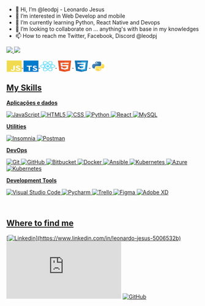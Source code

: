 - 👋 Hi, I’m @leodpj - Leonardo Jesus
- 👀 I’m interested in Web Develop and mobile
- 🌱 I’m currently learning Python, React Native and Devops
- 💞️ I’m looking to collaborate on ... anything's with base in my knowledges
- 📫 How to reach me Twitter, Facebook, Discord @leodpj

<div>
  <a href="https://github.com/leodpj">
  <img height"180em" src="https://github-readme-stats.vercel.app/api?username=leodpj&show_icons=true&theme=dracula&include_all_commits=true&count_private=true"/>
  <img height"180em" src="https://github-readme-stats.vercel.app/api/top-langs/?username=leodpj&layout=compact&langs_count=16&theme=dracula"/>  
</div>
  
 
 <div style ="display: inline_block"><br> 
   <img align="center" alt="Leo-Js" height="30" width="40" src="https://raw.githubusercontent.com/devicons/devicon/master/icons/javascript/javascript-plain.svg" style="max-width:100%;">
   <img align="center" alt="Leo-Ts" height="30" width="40" src="https://raw.githubusercontent.com/devicons/devicon/master/icons/typescript/typescript-plain.svg" style="max-width:100%;">
   <img align="center" alt="Leo-React" height="30" width="40" src="https://raw.githubusercontent.com/devicons/devicon/master/icons/react/react-original.svg" style="max-width:100%;">
   <img align="center" alt="Leo-HTML" height="30" width="40" src="https://raw.githubusercontent.com/devicons/devicon/master/icons/html5/html5-original.svg" style="max-width:100%;">
   <img align="center" alt="Leo-CSS" height="30" width="40" src="https://raw.githubusercontent.com/devicons/devicon/master/icons/css3/css3-original.svg" style="max-width:100%;">
   <img align="center" alt="Leo-Python" height="30" width="40" src="https://raw.githubusercontent.com/devicons/devicon/master/icons/python/python-original.svg" style="max-width:100%;">
   
  </div>  
  
## My Skills

**Aplicações e dados**

![JavaScript](https://img.shields.io/badge/-JavaScript-333333?style=flat&logo=javascript)
![HTML5](https://img.shields.io/badge/-HTML5-333333?style=flat&logo=HTML5)
![CSS](https://img.shields.io/badge/-CSS-333333?style=flat&logo=CSS3&logoColor=1572B6)
![Python](https://img.shields.io/badge/-Python-333333?style=flat&logo=Python)
![React](https://img.shields.io/badge/-React-333333?style=flat&logo=react)
![MySQL](https://img.shields.io/badge/-MySQL-333333?style=flat&logo=mysql)

**Utilities**

![Insomnia](https://img.shields.io/badge/-Insomnia-333333?style=flat&logo=insomnia)
![Postman](https://img.shields.io/badge/-Postman-333333?style=flat&logo=postman)

**DevOps**

![Git](https://img.shields.io/badge/-Git-333333?style=flat&logo=git)
![GitHub](https://img.shields.io/badge/-GitHub-333333?style=flat&logo=github)
![Bitbucket](https://img.shields.io/badge/-Bitbucket-333333?style=flat&logo=bitbucket)
![Docker](https://img.shields.io/badge/-Docker-333333?style=flat&logo=docker)
![Ansible](https://img.shields.io/badge/-Ansible-333333?style=flat&logo=ansible)
![Kubernetes](https://img.shields.io/badge/-Kubernetes-333333?style=flat&logo=kubernetes)
![Azure](https://img.shields.io/badge/-Azure-333333?style=flat&logo=azure)
![Kubernetes](https://img.shields.io/badge/-Kubernetes-333333?style=flat&logo=kubernetes)

**Development Tools**

![Visual Studio Code](https://img.shields.io/badge/-Visual%20Studio%20Code-333333?style=flat&logo=visual-studio-code&logoColor=007ACC)
![Pycharm](https://img.shields.io/badge/-Pycharm-333333?style=flat&logo=pycharm-ide&logoColor=2C2255)
![Trello](https://img.shields.io/badge/-Trello-333333?style=flat&logo=trello&logoColor=007ACC)
![Figma](https://img.shields.io/badge/-Figma-333333?style=flat&logo=figma&logoColor=007ACC)
![Adobe XD](https://img.shields.io/badge/-Adobe%20XD-333333?style=flat&logo=adobe-xd&logoColor=007ACC)

<br/>
  
## Where to find me

[![Linkedin](https://img.shields.io/badge/-LeonardoJesus-blue?style=flat-square&logo=Linkedin&logoColor=white&link="https://www.linkedin.com/in/leonardo-jesus-5006532b")](https://www.linkedin.com/in/leonardo-jesus-5006532b)
[![Gmail Badge](https://img.shields.io/badge/-leodpj@gmail.com-006bed?style=flat-square&logo=Gmail&logoColor=white&link=mailto:leodpj²gmail.com)](mailto:leodpj@gmail.com)
[![GitHub](https://img.shields.io/github/followers/leodpj?label=follow&style=social)](https://github.com/leodpj)
